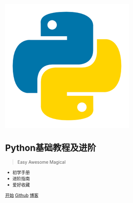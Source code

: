 ![cover](_images/python1.svg)

# Python基础教程及进阶

> Easy Awesome Magical

* 初学手册
* 进阶指南
* 爱好收藏

[开始](#首页)
[Github](https://github.com/jamesyangget/)
[博客](https://white-album.tk/)
